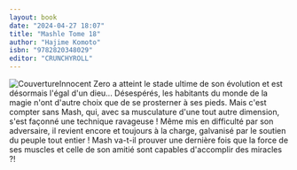 ```yaml
---
layout: book
date: "2024-04-27 18:07"
title: "Mashle Tome 18"
author: "Hajime Komoto"
isbn: "9782820348029"
editor: "CRUNCHYROLL"
---
```

![Couverture](/img/9782820348029.jpeg)Innocent Zero a atteint le stade ultime de son évolution et est désormais l'égal d'un dieu... Désespérés, les habitants du monde de la magie n'ont d'autre choix que de se prosterner à ses pieds. Mais c'est compter sans Mash, qui, avec sa musculature d'une tout autre dimension, s'est façonné une technique ravageuse ! Même mis en difficulté par son adversaire, il revient encore et toujours à la charge, galvanisé par le soutien du peuple tout entier ! Mash va-t-il prouver une dernière fois que la force de ses muscles et celle de son amitié sont capables d'accomplir des miracles ?!